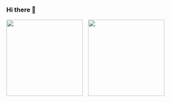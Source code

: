 ### Hi there 👋

<!--
**s1see/s1see** is a ✨ _special_ ✨ repository because its `README.md` (this file) appears on your GitHub profile.

Here are some ideas to get you started:

- 🔭 I’m currently working on ...
- 🌱 I’m currently learning ...
- 👯 I’m looking to collaborate on ...
- 🤔 I’m looking for help with ...
- 💬 Ask me about ...
- 📫 How to reach me: ...
- 😄 Pronouns: ...
- ⚡ Fun fact: ...
-->
<img src="https://github-readme-stats.vercel.app/api?username=s1see&count_private=true&show_icons=true&theme=vue" height=200>　<img src="https://github-readme-stats.vercel.app/api/top-langs/?username=s1see&layout=compact&theme=vue" height=200>
<!--START_SECTION:waka-->
<!--END_SECTION:waka-->
